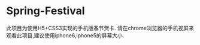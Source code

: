 Spring-Festival
===============
此项目为使用H5+CSS3实现的手机版春节贺卡.
请在chrome浏览器的手机视屏来观看此项目,建议使用iphone6,iphone5的屏幕大小.